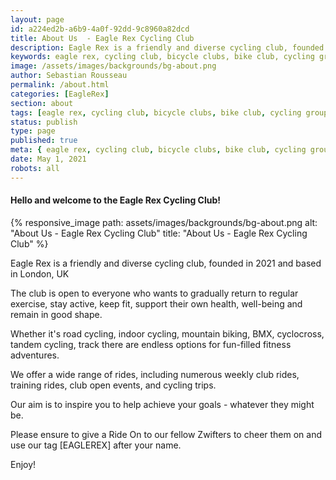 ```yaml
---
layout: page
id: a224ed2b-a6b9-4a0f-92dd-9c8960a82dcd
title: About Us  - Eagle Rex Cycling Club
description: Eagle Rex is a friendly and diverse cycling club, founded in 2021 and based in London, UK.
keywords: eagle rex, cycling club, bicycle clubs, bike club, cycling group, london, uk
image: /assets/images/backgrounds/bg-about.png
author: Sebastian Rousseau
permalink: /about.html
categories: [EagleRex]
section: about
tags: [eagle rex, cycling club, bicycle clubs, bike club, cycling group, london, uk]
status: publish
type: page
published: true
meta: { eagle rex, cycling club, bicycle clubs, bike club, cycling group, london, uk}
date: May 1, 2021 
robots: all
---
```

#### Hello and welcome to the Eagle Rex Cycling Club!

{% responsive_image path: assets/images/backgrounds/bg-about.png alt: "About Us  - Eagle Rex Cycling Club" title: "About Us  - Eagle Rex Cycling Club" %}     

Eagle Rex is a friendly and diverse cycling club, founded in 2021 and based in London, UK

The club is open to everyone who wants to gradually return to regular exercise, stay active, keep fit, support their own health, well-being and remain in good shape.

Whether it's road cycling, indoor cycling, mountain biking, BMX, cyclocross, tandem cycling, track there are endless options for fun-filled fitness adventures.

We offer a wide range of rides, including numerous weekly club rides, training rides, club open events, and cycling trips.

Our aim is to inspire you to help achieve your goals - whatever they might be.

Please ensure to give a Ride On to our fellow Zwifters to cheer them on and use our tag [EAGLEREX] after your name.

Enjoy!
